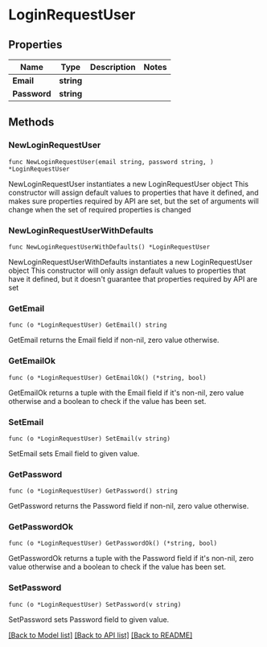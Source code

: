 # LoginRequestUser

## Properties

Name | Type | Description | Notes
------------ | ------------- | ------------- | -------------
**Email** | **string** |  | 
**Password** | **string** |  | 

## Methods

### NewLoginRequestUser

`func NewLoginRequestUser(email string, password string, ) *LoginRequestUser`

NewLoginRequestUser instantiates a new LoginRequestUser object
This constructor will assign default values to properties that have it defined,
and makes sure properties required by API are set, but the set of arguments
will change when the set of required properties is changed

### NewLoginRequestUserWithDefaults

`func NewLoginRequestUserWithDefaults() *LoginRequestUser`

NewLoginRequestUserWithDefaults instantiates a new LoginRequestUser object
This constructor will only assign default values to properties that have it defined,
but it doesn't guarantee that properties required by API are set

### GetEmail

`func (o *LoginRequestUser) GetEmail() string`

GetEmail returns the Email field if non-nil, zero value otherwise.

### GetEmailOk

`func (o *LoginRequestUser) GetEmailOk() (*string, bool)`

GetEmailOk returns a tuple with the Email field if it's non-nil, zero value otherwise
and a boolean to check if the value has been set.

### SetEmail

`func (o *LoginRequestUser) SetEmail(v string)`

SetEmail sets Email field to given value.


### GetPassword

`func (o *LoginRequestUser) GetPassword() string`

GetPassword returns the Password field if non-nil, zero value otherwise.

### GetPasswordOk

`func (o *LoginRequestUser) GetPasswordOk() (*string, bool)`

GetPasswordOk returns a tuple with the Password field if it's non-nil, zero value otherwise
and a boolean to check if the value has been set.

### SetPassword

`func (o *LoginRequestUser) SetPassword(v string)`

SetPassword sets Password field to given value.



[[Back to Model list]](../README.md#documentation-for-models) [[Back to API list]](../README.md#documentation-for-api-endpoints) [[Back to README]](../README.md)


